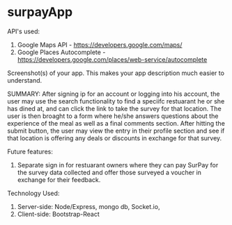 # surpayApp

API's used:
1. Google Maps API - https://developers.google.com/maps/
2. Google Places Autocomplete - https://developers.google.com/places/web-service/autocomplete

Screenshot(s) of your app. This makes your app description much easier to understand.

SUMMARY: 
After signing ip for an account or logging into his account, the user may use the search functionality to find a speciifc restuarant he or she has dined at, and can click the link to take the survey for that location. The user is then broaght to a form where he/she answers questions about the experience of the meal as well as a final comments section. After hitting the submit button, the user may view the entry in their profile section and see if that location is offering any deals or discounts in exchange for that survey.

Future features:
1. Separate sign in for restuarant owners where they can pay SurPay for the survey data collected and offer those surveyed a voucher in exchange for their feedback. 

Technology Used:
1. Server-side: Node/Express, mongo db, Socket.io, 
2. Client-side: Bootstrap-React
